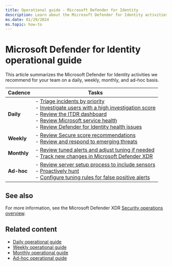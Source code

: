 ```yaml
---
title: Operational guide - Microsoft Defender for Identity
description: Learn about the Microsoft Defender for Identity activities that we recommend for your team on a daily, weekly, monthly, and ad-hoc basis.
ms.date: 01/29/2024
ms.topic: how-to
---
```


# Microsoft Defender for Identity operational guide

This article summarizes the Microsoft Defender for Identity activities we recommend for your team on a daily, weekly, monthly, and ad-hoc basis.

|Cadence  |Tasks  |
|---------|---------|
|**Daily**     |  - [Triage incidents by priority](ops-guide-daily.md#triage-incidents-by-priority) <br> - [Investigate users with a high investigation score](ops-guide-daily.md#investigate-users-with-a-high-investigation-score)  <br> - [Review the ITDR dashboard](ops-guide-daily.md#review-the-itdr-dashboard) <br> - [Review Microsoft service health](ops-guide-daily.md#review-microsoft-service-health) <br>- [Review Defender for Identity health issues](ops-guide-daily.md#review-defender-for-identity-health-issues)    |
|**Weekly**     | - [Review Secure score recommendations](ops-guide-weekly.md#review-secure-score-recommendations) <br>- [Review and respond to emerging threats](ops-guide-weekly.md#review-and-respond-to-emerging-threats)        |
|**Monthly**     | - [Review tuned alerts and adjust tuning if needed](ops-guide-monthly.md#review-tuned-alerts-and-adjust-tuning-if-needed) <br>- [Track new changes in Microsoft Defender XDR](ops-guide-monthly.md#track-new-changes-in-microsoft-defender-xdr)        |
|**Ad-hoc**     | - [Review server setup process to include sensors](ops-guide-ad-hoc.md#review-server-setup-process-to-include-sensors) <br> - [Proactively hunt](ops-guide-ad-hoc.md#proactively-hunt) <br> - [Configure tuning rules for false positive alerts](ops-guide-ad-hoc.md#configure-tuning-rules-for-false-positive-alerts)        |

## See also

For more information, see the Microsoft Defender XDR [Security operations overview](/security/operations/overview).

## Related content

- [Daily operational guide](ops-guide-daily.md)
- [Weekly operational guide](ops-guide-weekly.md)
- [Monthly operational guide](ops-guide-monthly.md)
- [Ad-hoc operational guide](ops-guide-ad-hoc.md)